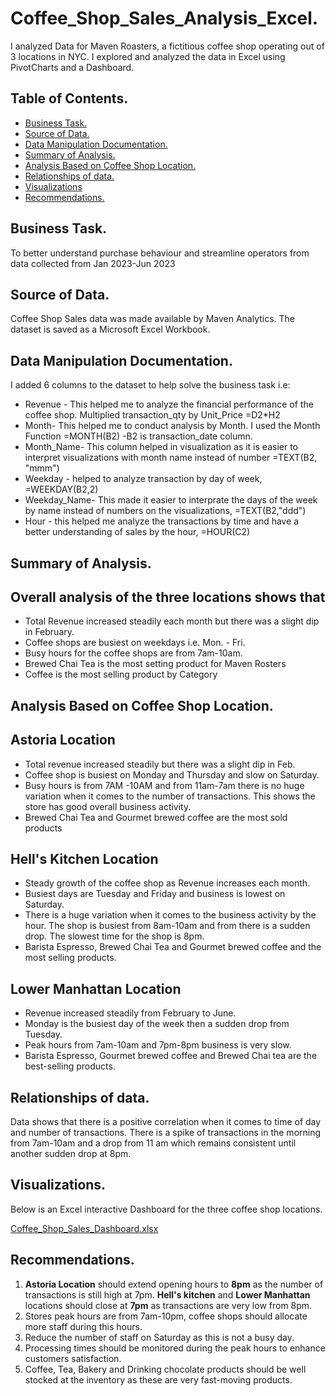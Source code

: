 # Coffee_Shop_Sales_Analysis_Excel.

I analyzed Data for Maven Roasters, a fictitious coffee shop operating out of 3 locations in NYC. I explored and analyzed the data in Excel using PivotCharts and a Dashboard.

## Table of Contents.
- [Business Task.](#business-task)
- [Source of Data.](source-of-data)
- [Data Manipulation Documentation.](data-manipulation-documentation)
- [Summary of Analysis.](summary-of-analysis)
- [Analysis Based on Coffee Shop Location.](analysis-based-on-coffee-Shop-location)
- [Relationships of data.](relationships-of-data)
- [Visualizations](visualizations)
- [Recommendations.](recommendations)
  
## Business Task.  
To better understand purchase behaviour and streamline operators from data collected from Jan 2023-Jun 2023

## Source of Data.
Coffee Shop Sales data was made available by Maven Analytics. The dataset is saved as a Microsoft Excel Workbook.

## Data Manipulation Documentation.
I added 6 columns to the dataset to help solve the business task i.e:
- Revenue - This helped me to analyze the financial performance of the coffee shop. Multiplied transaction_qty by Unit_Price  =D2*H2
- Month- This helped me to conduct analysis by Month. I used the Month Function =MONTH(B2) -B2 is transaction_date column.
- Month_Name- This column helped in visualization as it is easier to interpret visualizations with month name instead of number =TEXT(B2, "mmm")
- Weekday - helped to analyze transaction by day of week, =WEEKDAY(B2,2) 
- Weekday_Name- This made it easier to interprate the days of the week by name instead of numbers on the visualizations, =TEXT(B2,"ddd")
- Hour - this helped me analyze the transactions by time and have a better understanding of sales by the hour, =HOUR(C2)

## Summary of Analysis.

## Overall analysis of the three locations shows that
- Total Revenue increased steadily each month but there was a slight dip in February.
- Coffee shops are busiest on weekdays i.e. Mon. - Fri.
- Busy hours for the coffee shops are from 7am-10am.
- Brewed Chai Tea is the most setting product for Maven Rosters 
- Coffee is the most selling product by Category
 
## Analysis Based on Coffee Shop Location.
## Astoria Location
- Total revenue increased steadily but there was a slight dip in Feb.
- Coffee shop is busiest on Monday and Thursday and slow on Saturday.
- Busy hours is from 7AM -10AM and from 11am-7am there is no huge variation when it comes to the number of transactions. This shows the store has good overall business activity.
- Brewed Chai Tea and Gourmet brewed coffee are the most sold products

## Hell's Kitchen Location
- Steady growth of the coffee shop as Revenue increases each month.
- Busiest days are Tuesday and Friday and business is lowest on Saturday.
- There is a huge variation when it comes to the business activity by the hour. The shop is busiest from 8am-10am and from there is a sudden drop. The slowest time for the shop is 8pm.
- Barista Espresso, Brewed Chai Tea and Gourmet brewed coffee and the most selling products.
 
## Lower Manhattan Location
- Revenue increased steadily from February to June.
- Monday is the busiest day of the week then a sudden drop from Tuesday.
- Peak hours from 7am-10am and 7pm-8pm business is very slow.
- Barista Espresso, Gourmet brewed coffee and Brewed Chai tea are the best-selling products.

## Relationships of data.
Data shows that there is a positive correlation when it comes to time of day and number of transactions. There is a spike of transactions in the morning from 7am-10am and a drop from 11 am which remains consistent until another sudden drop at 8pm.


## Visualizations.
Below is an Excel interactive Dashboard for the three coffee shop locations. 

[Coffee_Shop_Sales_Dashboard.xlsx](https://github.com/emychela/Coffee_Shop_Sales_Analysis_Excel/files/15200836/Coffee_Shop_Sales_Dashboard.xlsx)


## Recommendations.
1. **Astoria Location** should extend opening hours to **8pm** as the number of transactions is still high at 7pm.
**Hell's kitchen** and **Lower Manhattan** locations should close at **7pm** as transactions are very low from 8pm.
3. Stores peak hours are from 7am-10pm, coffee shops should allocate more staff during this
hours.
4. Reduce the number of staff on Saturday as this is not a busy day.
5. Processing times should be monitored during the peak hours to enhance customers satisfaction.
6. Coffee, Tea, Bakery and Drinking chocolate products should be well stocked at the inventory as these are very fast-moving products. 

